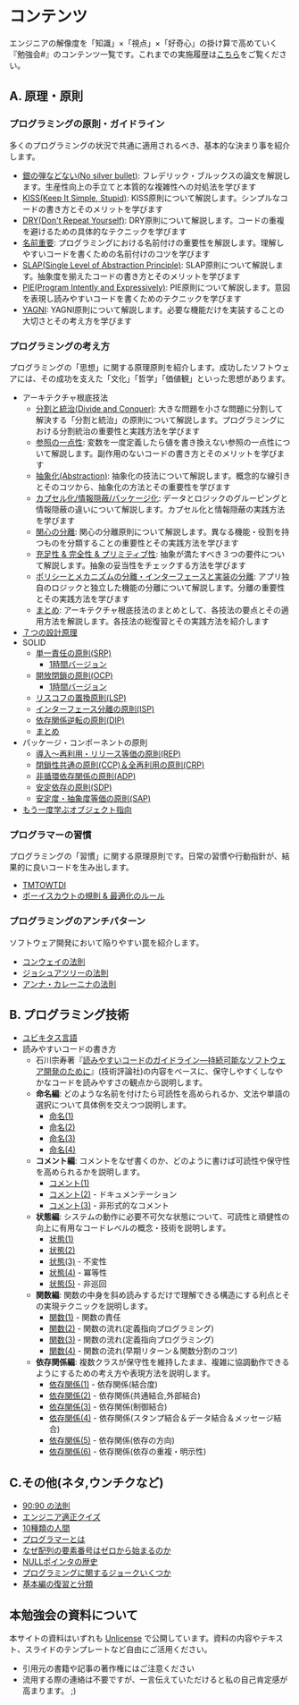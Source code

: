 # コンテンツ

エンジニアの解像度を「知識」×「視点」×「好奇心」の掛け算で高めていく『勉強会#』のコンテンツ一覧です。これまでの実施履歴は[こちら](ACTIVITIES.md)をご覧ください。

## A. 原理・原則

### プログラミングの原則・ガイドライン

多くのプログラミングの状況で共通に適用されるべき、基本的な決まり事を紹介します。

- [銀の弾などない(No silver bullet)](01-basics/01-no_silver_bullets.md): フレデリック・ブルックスの論文を解説します。生産性向上の手立てと本質的な複雑性への対処法を学びます
- [KISS(Keep It Simple, Stupid)](01-basics/03-kiss.md): KISS原則について解説します。シンプルなコードの書き方とそのメリットを学びます
- [DRY(Don't Repeat Yourself)](01-basics/04-dry.md): DRY原則について解説します。コードの重複を避けるための具体的なテクニックを学びます
- [名前重要](01-basics/05-naming_is_important.md): プログラミングにおける名前付けの重要性を解説します。理解しやすいコードを書くための名前付けのコツを学びます
- [SLAP(Single Level of Abstraction Principle)](01-basics/06-slap.md): SLAP原則について解説します。抽象度を揃えたコードの書き方とそのメリットを学びます
- [PIE(Program Intently and Expressively)](01-basics/09-pie.md): PIE原則について解説します。意図を表現し読みやすいコードを書くためのテクニックを学びます
- [YAGNI](01-basics/20-yagni.md): YAGNI原則について解説します。必要な機能だけを実装することの大切さとその考え方を学びます

### プログラミングの考え方

プログラミングの「思想」に関する原理原則を紹介します。成功したソフトウェアには、その成功を支えた「文化」「哲学」「価値観」といった思想があります。

- アーキテクチャ根底技法
    - [分割と統治(Divide and Conquer)](01-basics/02-divide_and_conquer.md): 大きな問題を小さな問題に分割して解決する「分割と統治」の原則について解説します。プログラミングにおける分割統治の重要性と実践方法を学びます
    - [参照の一点性](01-basics/07-single_point_of_reference.md): 変数を一度定義したら値を書き換えない参照の一点性について解説します。副作用のないコードの書き方とそのメリットを学びます
    - [抽象化(Abstraction)](01-basics/12-abstraction.md): 抽象化の技法について解説します。概念的な線引きとそのコツから、抽象化の方法とその重要性を学びます
    - [カプセル化/情報隠蔽/パッケージ化](01-basics/13-encapsulation_infohiding_pkg.md): データとロジックのグルーピングと情報隠蔽の違いについて解説します。カプセル化と情報隠蔽の実践方法を学びます
    - [関心の分離](01-basics/14-separation_of_concerns.md): 関心の分離原則について解説します。異なる機能・役割を持つものを分類することの重要性とその実践方法を学びます
    - [充足性 & 完全性 & プリミティブ性](01-basics/15-suff_comp_prim.md): 抽象が満たすべき３つの要件について解説します。抽象の妥当性をチェックする方法を学びます
    - [ポリシーとメカニズムの分離・インターフェースと実装の分離](01-basics/16-segmentation_principles.md): アプリ独自のロジックと独立した機能の分離について解説します。分離の重要性とその実践方法を学びます
    - [まとめ](01-basics/17-enabling_techniques_wrapup.md): アーキテクチャ根底技法のまとめとして、各技法の要点とその適用方法を解説します。各技法の総復習とその実践方法を紹介します
- [７つの設計原理](01-basics/08-seven_design_principles.md)
- SOLID
    - [単一責任の原則(SRP)](02-practical/01-solid-srp.md)
        - [1時間バージョン](02-practical/01-solid-srp-1h.md)
    - [開放閉鎖の原則(OCP)](02-practical/02-solid-ocp.md)
        - [1時間バージョン](02-practical/02-solid-ocp-1h.md)
    - [リスコフの置換原則(LSP)](02-practical/03-solid-lsp.md)
    - [インターフェース分離の原則(ISP)](02-practical/04-solid-isp.md)
    - [依存関係逆転の原則(DIP)](02-practical/05-solid-dip.md)
    - [まとめ](02-practical/06-solid-wrapup.md)
- パッケージ・コンポーネントの原則
    - [導入～再利用・リリース等価の原則(REP)](02-practical/07-component-rep.md)
    - [閉鎖性共通の原則(CCP)＆全再利用の原則(CRP)](02-practical/08-component-ccp_crp.md)
    - [非循環依存関係の原則(ADP)](02-practical/09-component-adp.md)
    - [安定依存の原則(SDP)](02-practical/10-component-sdp.md)
    - [安定度・抽象度等価の原則(SAP)](02-practical/11-component-sap.md)
- [もう一度学ぶオブジェクト指向](01-basics/22-objectoriented.md)

### プログラマーの習慣

プログラミングの「習慣」に関する原理原則です。日常の習慣や行動指針が、結果的に良いコードを生み出します。

- [TMTOWTDI](01-basics/10-tmtowtdi.md)
- [ボーイスカウトの規則 & 最適化のルール](01-basics/21-boyscout_optimize.md)

### プログラミングのアンチパターン

ソフトウェア開発において陥りやすい罠を紹介します。

- [コンウェイの法則](10-humor/03-conways_law.md)
- [ジョシュアツリーの法則](01-basics/18-joshua-tree.md)
- [アンナ・カレーニナの法則](10-humor/09-anna_karenina.md)

## B. プログラミング技術

- [ユビキタス言語](01-basics/19-ubiquitous.md)
- 読みやすいコードの書き方
    - 石川宗寿著『[読みやすいコードのガイドライン―持続可能なソフトウェア開発のために](https://gihyo.jp/book/2022/978-4-297-13036-7)』(技術評論社)の内容をベースに、保守しやすくしなやかなコードを読みやすさの観点から説明します。
    - **命名編**: どのような名前を付けたら可読性を高められるか、文法や単語の選択について具体例を交えつつ説明します。
        - [命名(1)](02-practical/12-naming_1.md)
        - [命名(2)](02-practical/13-naming_2.md)
        - [命名(3)](02-practical/14-naming_3.md)
        - [命名(4)](02-practical/15-naming_4.md)
    - **コメント編**: コメントをなぜ書くのか、どのように書けば可読性や保守性を高められるかを説明します。
        - [コメント(1)](02-practical/16-comment_1.md)
        - [コメント(2)](02-practical/18-comment_2.md) - ドキュメンテーション
        - [コメント(3)](02-practical/19-comment_3.md) - 非形式的なコメント
    - **状態編**: システムの動作に必要不可欠な状態について、可読性と頑健性の向上に有用なコードレベルの概念・技術を説明します。
        - [状態(1)](02-practical/20-state_1.md)
        - [状態(2)](02-practical/21-state_2.md)
        - [状態(3️)](02-practical/22-state_3.md) - 不変性
        - [状態(4)](02-practical/23-state_4.md) - 冪等性
        - [状態(5)](02-practical/24-state_5.md) - 非巡回
    - **関数編**: 関数の中身を斜め読みするだけで理解できる構造にする利点とその実現テクニックを説明します。
        - [関数(1)](02-practical/25-function_1.md) - 関数の責任
        - [関数(2)](02-practical/26-function_2.md) - 関数の流れ(定義指向プログラミング)
        - [関数(3)](02-practical/27-function_3.md) - 関数の流れ(定義指向プログラミング)
        - [関数(4)](02-practical/28-function_4.md) - 関数の流れ(早期リターン＆関数分割のコツ)
    - **依存関係編**: 複数クラスが保守性を維持したまま、複雑に協調動作できるようにするための考え方や表現方法を説明します。
        - [依存関係(1)](02-practical/29-dependency_1.md) - 依存関係(結合度)
        - [依存関係(2)](02-practical/30-dependency_2.md) - 依存関係(共通結合,外部結合)
        - [依存関係(3)](02-practical/31-dependency_3.md) - 依存関係(制御結合)
        - [依存関係(4)](02-practical/32-dependency_4.md) - 依存関係(スタンプ結合＆データ結合＆メッセージ結合)
        - [依存関係(5)](02-practical/33-dependency_5.md) - 依存関係(依存の方向)
        - [依存関係(6)](02-practical/34-dependency_6.md) - 依存関係(依存の重複・明示性)


## C.その他(ネタ,ウンチクなど)

- [90:90 の法則](10-humor/01-90_90rule.md)
- [エンジニア適正クイズ](10-humor/04-milk_and_egg.md)
- [10種類の人間](10-humor/05-10kinds_of_people.md)
- [プログラマーとは](10-humor/07-programmers.md)
- [なぜ配列の要素番号はゼロから始まるのか](09-techniques/02-why-index-start-with0.md)
- [NULLポインタの歴史](09-techniques\03-history_of_nullptr.md)
- [プログラミングに関するジョークいくつか](10-humor/13-jokes_from_quora.md)
- [基本編の復習と分類](01-basics/11-wrapup.md)

## 本勉強会の資料について

本サイトの資料はいずれも [Unlicense](https://ja.wikipedia.org/wiki/Unlicense) で公開しています。資料の内容やテキスト、スライドのテンプレートなど自由にご活用ください。

- 引用元の書籍や記事の著作権にはご注意ください
- 流用する際の連絡は不要ですが、一言伝えていただけると私の自己肯定感が高まります。 ;)